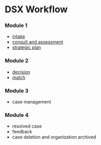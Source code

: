 # DSX Workflow



### **Module 1**

* [intake](intake.md)
* [consult and assessment](initial-consult.md)
* [strategic plan](strategic-plan.md)

### **Module 2**

* [decision](decision.md)
* [match](match.md)

### **Module 3**

* case management

### **Module 4**

* resolved case
* feedback
* case deletion and organization archived

